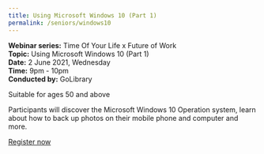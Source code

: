 ```yaml
---
title: Using Microsoft Windows 10 (Part 1)
permalink: /seniors/windows10
---
```


**Webinar series:** Time Of Your Life x Future of Work</br> **Topic:** Using Microsoft Windows 10 (Part 1)</br> **Date:** 2 June 2021, Wednesday</br> **Time:** 9pm - 10pm </br> **Conducted by:** GoLibrary

Suitable for ages 50 and above

Participants will discover the Microsoft Windows 10 Operation system, learn about how to back up photos on their mobile phone and computer and more.

[Register now](https://www.eventbrite.sg/e/using-microsoft-windows-10-part-1-time-of-your-life-registration-154496371807?aff=ebdsoporgprofile)